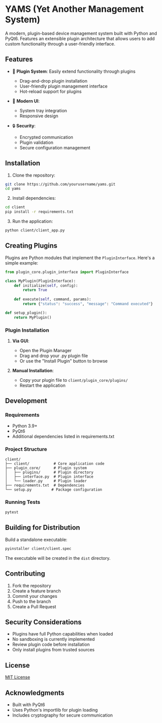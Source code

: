 # YAMS (Yet Another Management System)

A modern, plugin-based device management system built with Python and PyQt6. Features an extensible plugin architecture that allows users to add custom functionality through a user-friendly interface.

## Features

- 🔌 **Plugin System**: Easily extend functionality through plugins
  - Drag-and-drop plugin installation
  - User-friendly plugin management interface
  - Hot-reload support for plugins

- 🎨 **Modern UI**:
  - System tray integration
  - Responsive design

- 🔒 **Security**:
  - Encrypted communication
  - Plugin validation
  - Secure configuration management

## Installation

1. Clone the repository:
```bash
git clone https://github.com/yourusername/yams.git
cd yams
```

2. Install dependencies:
```bash
cd client
pip install -r requirements.txt
```

3. Run the application:
```bash
python client/client_app.py
```

## Creating Plugins

Plugins are Python modules that implement the `PluginInterface`. Here's a simple example:

```python
from plugin_core.plugin_interface import PluginInterface

class MyPlugin(PluginInterface):
    def initialize(self, config):
        return True
        
    def execute(self, command, params):
        return {"status": "success", "message": "Command executed"}

def setup_plugin():
    return MyPlugin()
```

### Plugin Installation

1. **Via GUI**:
   - Open the Plugin Manager
   - Drag and drop your .py plugin file
   - Or use the "Install Plugin" button to browse

2. **Manual Installation**:
   - Copy your plugin file to `client/plugin_core/plugins/`
   - Restart the application

## Development

### Requirements
- Python 3.9+
- PyQt6
- Additional dependencies listed in requirements.txt

### Project Structure
```
client/
├── client/           # Core application code
├── plugin_core/      # Plugin system
│   ├── plugins/      # Plugin directory
│   ├── interface.py  # Plugin interface
│   └── loader.py     # Plugin loader
├── requirements.txt  # Dependencies
└── setup.py         # Package configuration
```

### Running Tests
```bash
pytest
```

## Building for Distribution

Build a standalone executable:
```bash
pyinstaller client/client.spec
```

The executable will be created in the `dist` directory.

## Contributing

1. Fork the repository
2. Create a feature branch
3. Commit your changes
4. Push to the branch
5. Create a Pull Request

## Security Considerations

- Plugins have full Python capabilities when loaded
- No sandboxing is currently implemented
- Review plugin code before installation
- Only install plugins from trusted sources

## License

[MIT License](LICENSE)

## Acknowledgments

- Built with PyQt6
- Uses Python's importlib for plugin loading
- Includes cryptography for secure communication
